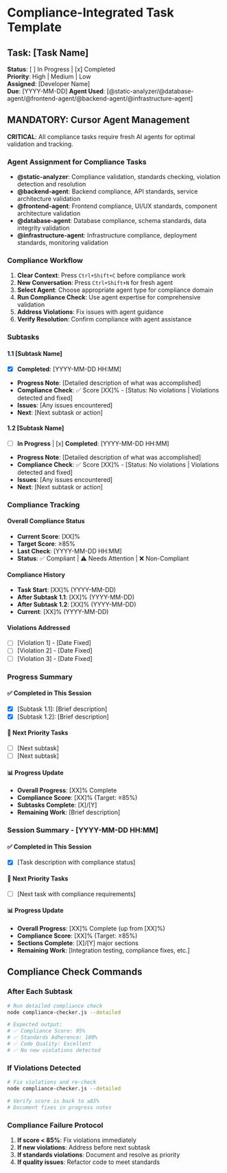 # Compliance-Integrated Task Template

## Task: [Task Name]
**Status**: [ ] In Progress | [x] Completed  
**Priority**: High | Medium | Low  
**Assigned**: [Developer Name]  
**Due**: [YYYY-MM-DD]
**Agent Used**: [@static-analyzer/@database-agent/@frontend-agent/@backend-agent/@infrastructure-agent]

## MANDATORY: Cursor Agent Management

**CRITICAL**: All compliance tasks require fresh AI agents for optimal validation and tracking.

### Agent Assignment for Compliance Tasks
- **@static-analyzer**: Compliance validation, standards checking, violation detection and resolution
- **@backend-agent**: Backend compliance, API standards, service architecture validation
- **@frontend-agent**: Frontend compliance, UI/UX standards, component architecture validation
- **@database-agent**: Database compliance, schema standards, data integrity validation
- **@infrastructure-agent**: Infrastructure compliance, deployment standards, monitoring validation

### Compliance Workflow
1. **Clear Context**: Press `Ctrl+Shift+C` before compliance work
2. **New Conversation**: Press `Ctrl+Shift+N` for fresh agent
3. **Select Agent**: Choose appropriate agent type for compliance domain
4. **Run Compliance Check**: Use agent expertise for comprehensive validation
5. **Address Violations**: Fix issues with agent guidance
6. **Verify Resolution**: Confirm compliance with agent assistance

### Subtasks

#### 1.1 [Subtask Name]
- [x] **Completed**: [YYYY-MM-DD HH:MM]
- **Progress Note**: [Detailed description of what was accomplished]
- **Compliance Check**: ✅ Score [XX]% - [Status: No violations | Violations detected and fixed]
- **Issues**: [Any issues encountered]
- **Next**: [Next subtask or action]

#### 1.2 [Subtask Name]
- [ ] **In Progress** | [x] **Completed**: [YYYY-MM-DD HH:MM]
- **Progress Note**: [Detailed description of what was accomplished]
- **Compliance Check**: ✅ Score [XX]% - [Status: No violations | Violations detected and fixed]
- **Issues**: [Any issues encountered]
- **Next**: [Next subtask or action]

### Compliance Tracking

#### Overall Compliance Status
- **Current Score**: [XX]%
- **Target Score**: ≥85%
- **Last Check**: [YYYY-MM-DD HH:MM]
- **Status**: ✅ Compliant | ⚠️ Needs Attention | ❌ Non-Compliant

#### Compliance History
- **Task Start**: [XX]% (YYYY-MM-DD)
- **After Subtask 1.1**: [XX]% (YYYY-MM-DD)
- **After Subtask 1.2**: [XX]% (YYYY-MM-DD)
- **Current**: [XX]% (YYYY-MM-DD)

#### Violations Addressed
- [ ] [Violation 1] - [Date Fixed]
- [ ] [Violation 2] - [Date Fixed]
- [ ] [Violation 3] - [Date Fixed]

### Progress Summary

#### ✅ Completed in This Session
- [x] [Subtask 1.1]: [Brief description]
- [x] [Subtask 1.2]: [Brief description]

#### 🔄 Next Priority Tasks
- [ ] [Next subtask]
- [ ] [Next subtask]

#### 📊 Progress Update
- **Overall Progress**: [XX]% Complete
- **Compliance Score**: [XX]% (Target: ≥85%)
- **Subtasks Complete**: [X]/[Y]
- **Remaining Work**: [Brief description]

### Session Summary - [YYYY-MM-DD HH:MM]

#### ✅ Completed in This Session
- [x] [Task description with compliance status]

#### 🔄 Next Priority Tasks
- [ ] [Next task with compliance requirements]

#### 📊 Progress Update
- **Overall Progress**: [XX]% Complete (up from [XX]%)
- **Compliance Score**: [XX]% (Target: ≥85%)
- **Sections Complete**: [X]/[Y] major sections
- **Remaining Work**: [Integration testing, compliance fixes, etc.]

## Compliance Check Commands

### After Each Subtask
```bash
# Run detailed compliance check
node compliance-checker.js --detailed

# Expected output:
# ✅ Compliance Score: 95%
# ✅ Standards Adherence: 100%
# ✅ Code Quality: Excellent
# ✅ No new violations detected
```

### If Violations Detected
```bash
# Fix violations and re-check
node compliance-checker.js --detailed

# Verify score is back to ≥85%
# Document fixes in progress notes
```

### Compliance Failure Protocol
1. **If score < 85%**: Fix violations immediately
2. **If new violations**: Address before next subtask
3. **If standards violations**: Document and resolve as priority
4. **If quality issues**: Refactor code to meet standards 